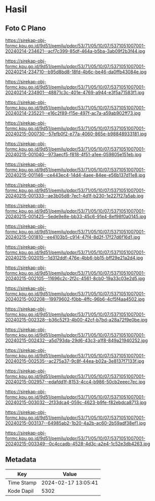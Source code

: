 # Hasil

## Foto C Plano

https://sirekap-obj-formc.kpu.go.id/9d51/pemilu/pdpr/53/71/05/10/07/5371051007001-20240214-234621--acf7c399-85df-464a-b5ba-3ab09f2b3f44.jpg

https://sirekap-obj-formc.kpu.go.id/9d51/pemilu/pdpr/53/71/05/10/07/5371051007001-20240214-234710--b95d8bd8-18fd-4b6c-be46-da0ffb43084e.jpg

https://sirekap-obj-formc.kpu.go.id/9d51/pemilu/pdpr/53/71/05/10/07/5371051007001-20240214-234901--48871c3c-401e-4769-a944-e3f5a71583f1.jpg

https://sirekap-obj-formc.kpu.go.id/9d51/pemilu/pdpr/53/71/05/10/07/5371051007001-20240214-235221--e16c2f89-f15e-497f-ac7a-a59ab902ff73.jpg

https://sirekap-obj-formc.kpu.go.id/9d51/pemilu/pdpr/53/71/05/10/07/5371051007001-20240215-000730--57efb0f2-e77a-4060-865e-b98848933181.jpg

https://sirekap-obj-formc.kpu.go.id/9d51/pemilu/pdpr/53/71/05/10/07/5371051007001-20240215-001040--973aecf5-f818-4f51-a1ee-059805e151eb.jpg

https://sirekap-obj-formc.kpu.go.id/9d51/pemilu/pdpr/53/71/05/10/07/5371051007001-20240215-001146--ce443ec4-14d4-4aee-84ee-e56b137d11e8.jpg

https://sirekap-obj-formc.kpu.go.id/9d51/pemilu/pdpr/53/71/05/10/07/5371051007001-20240215-001333--ae3b05d8-7ec1-4d1f-b230-1e227f27a5ab.jpg

https://sirekap-obj-formc.kpu.go.id/9d51/pemilu/pdpr/53/71/05/10/07/5371051007001-20240215-001425--5ede9e8e-bb33-45c6-91e4-8ef98f0a0145.jpg

https://sirekap-obj-formc.kpu.go.id/9d51/pemilu/pdpr/53/71/05/10/07/5371051007001-20240215-001810--ee4103b5-c914-47f4-8d2f-17f27d6f16d1.jpg

https://sirekap-obj-formc.kpu.go.id/9d51/pemilu/pdpr/53/71/05/10/07/5371051007001-20240215-002015--1d312ddf-476e-4bb6-bb15-bff29e21a2d4.jpg

https://sirekap-obj-formc.kpu.go.id/9d51/pemilu/pdpr/53/71/05/10/07/5371051007001-20240215-002105--11696c2c-2f2c-4561-8cb0-19a33c03e2d5.jpg

https://sirekap-obj-formc.kpu.go.id/9d51/pemilu/pdpr/53/71/05/10/07/5371051007001-20240215-002208--19979602-f0bb-4ffc-96b6-4cf5f4aa4502.jpg

https://sirekap-obj-formc.kpu.go.id/9d51/pemilu/pdpr/53/71/05/10/07/5371051007001-20240215-002328--b36c52f3-4b00-42cf-b7bd-a28a72f9e0be.jpg

https://sirekap-obj-formc.kpu.go.id/9d51/pemilu/pdpr/53/71/05/10/07/5371051007001-20240215-002432--a5d793da-29d6-43c3-a1f8-849a21940252.jpg

https://sirekap-obj-formc.kpu.go.id/9d51/pemilu/pdpr/53/71/05/10/07/5371051007001-20240215-002535--ac275a37-9c8f-44ea-b02a-3e8137f7133f.jpg

https://sirekap-obj-formc.kpu.go.id/9d51/pemilu/pdpr/53/71/05/10/07/5371051007001-20240215-002957--edafdd1f-8153-4cc4-b986-50cb2eeec7ec.jpg

https://sirekap-obj-formc.kpu.go.id/9d51/pemilu/pdpr/53/71/05/10/07/5371051007001-20240215-003032--2f33dca4-059c-4623-b9fe-f82ebdca8713.jpg

https://sirekap-obj-formc.kpu.go.id/9d51/pemilu/pdpr/53/71/05/10/07/5371051007001-20240215-003137--64985ab2-1b20-4a2b-ac60-2b59adf38ef1.jpg

https://sirekap-obj-formc.kpu.go.id/9d51/pemilu/pdpr/53/71/05/10/07/5371051007001-20240215-003349--0c4ccadb-4528-4d3c-a2e4-1c52e3db4263.jpg


## Metadata

| Key        | Value               |
| ---------- | ------------------- |
| Time Stamp | 2024-02-17 13:05:41 |
| Kode Dapil | 5302                |



